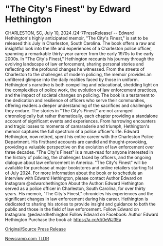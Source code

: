 # "The City's Finest" by Edward Hethington

CHARLESTON, SC, July 10, 2024 /24-7PressRelease/ -- Edward Hethington's highly anticipated memoir, "The City's Finest," is set to be released this July in Charleston, South Carolina. The book offers a raw and insightful look into the life and experiences of a Charleston police officer, spanning a remarkable thirty-year career from the early 1970s to the early 2000s.   In "The City's Finest," Hethington recounts his journey through the evolving landscape of law enforcement, sharing personal stories and reflecting on the profound changes he witnessed. From the streets of Charleston to the challenges of modern policing, the memoir provides an unfiltered glimpse into the daily realities faced by those in uniform.   Hethington's narrative is both compelling and educational, shedding light on the complexities of police work, the evolution of law enforcement practices, and the impact of societal changes on policing. The book is a testament to the dedication and resilience of officers who serve their communities, offering readers a deeper understanding of the sacrifices and challenges they endure.   The stories in "The City's Finest" are not arranged chronologically but rather thematically, each chapter providing a standalone account of significant events and experiences. From harrowing encounters and tragic losses to moments of camaraderie and triumph, Hethington's memoir captures the full spectrum of a police officer's life.   Edward Hethington, now retired, spent his entire career with the Charleston Police Department. His firsthand accounts are candid and thought-provoking, providing a valuable perspective on the evolution of law enforcement over three decades. "The City's Finest" is a must-read for anyone interested in the history of policing, the challenges faced by officers, and the ongoing dialogue about law enforcement in America.   "The City's Finest" will be available for purchase at major bookstores and online retailers starting 1st of July 2024. For more information about the book or to schedule an interview with Edward Hethington, please contact Author Edward on Instagram @edwardhethington  About the Author: Edward Hethington served as a police officer in Charleston, South Carolina, for over thirty years. His memoir, "The City's Finest," chronicles his experiences and the significant changes in law enforcement during his career. Hethington is dedicated to sharing his stories to provide insight and guidance to both the public and those in the field of law enforcement.   Follow Edward on Instagram: @edwardhethington  Follow Edward on Facebook: Author Edward Hethington   Purchase the book at: https://a.co/d/0eWJ3Ea 

[Original/Source Press Release](https://www.24-7pressrelease.com/press-release/512399/the-citys-finest-by-edward-hethington) 

[Newsramp.com TLDR](https://newsramp.com/None) 